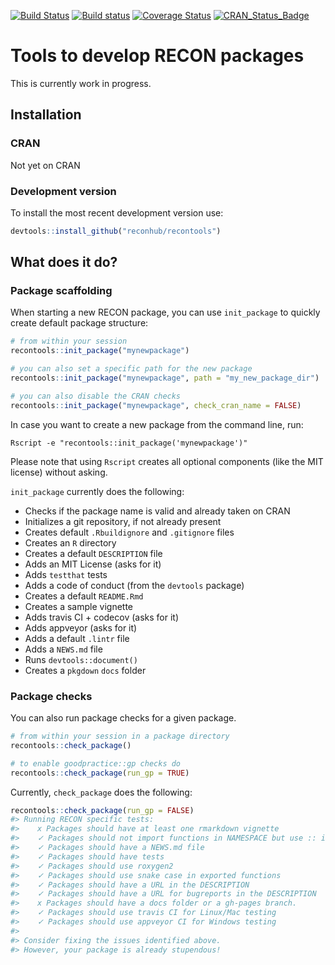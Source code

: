 
[![Build Status](https://travis-ci.org/reconhub/recontools.svg?branch=master)](https://travis-ci.org/reconhub/recontools) [![Build status](https://ci.appveyor.com/api/projects/status/wn4un3v2e3owts4l/branch/master?svg=true)](https://ci.appveyor.com/project/dirkschumacher/recontools/branch/master) [![Coverage Status](https://img.shields.io/codecov/c/github/reconhub/recontools/master.svg)](https://codecov.io/github/reconhub/recontools?branch=master) [![CRAN\_Status\_Badge](http://www.r-pkg.org/badges/version/recontools)](https://cran.r-project.org/package=recontools)

Tools to develop RECON packages
===============================

This is currently work in progress.

Installation
------------

### CRAN

Not yet on CRAN

### Development version

To install the most recent development version use:

``` r
devtools::install_github("reconhub/recontools")
```

What does it do?
----------------

### Package scaffolding

When starting a new RECON package, you can use `init_package` to quickly create default package structure:

``` r
# from within your session
recontools::init_package("mynewpackage")

# you can also set a specific path for the new package
recontools::init_package("mynewpackage", path = "my_new_package_dir")

# you can also disable the CRAN checks
recontools::init_package("mynewpackage", check_cran_name = FALSE)
```

In case you want to create a new package from the command line, run:

    Rscript -e "recontools::init_package('mynewpackage')"

Please note that using `Rscript` creates all optional components (like the MIT license) without asking.

`init_package` currently does the following:

-   Checks if the package name is valid and already taken on CRAN
-   Initializes a git repository, if not already present
-   Creates default `.Rbuildignore` and `.gitignore` files
-   Creates an `R` directory
-   Creates a default `DESCRIPTION` file
-   Adds an MIT License (asks for it)
-   Adds `testthat` tests
-   Adds a code of conduct (from the `devtools` package)
-   Creates a default `README.Rmd`
-   Creates a sample vignette
-   Adds travis CI + codecov (asks for it)
-   Adds appveyor (asks for it)
-   Adds a default `.lintr` file
-   Adds a `NEWS.md` file
-   Runs `devtools::document()`
-   Creates a `pkgdown` `docs` folder

### Package checks

You can also run package checks for a given package.

``` r
# from within your session in a package directory
recontools::check_package()

# to enable goodpractice::gp checks do
recontools::check_package(run_gp = TRUE)
```

Currently, `check_package` does the following:

``` r
recontools::check_package(run_gp = FALSE)
#> Running RECON specific tests:
#>    x Packages should have at least one rmarkdown vignette
#>    ✓ Packages should not import functions in NAMESPACE but use :: instead
#>    ✓ Packages should have a NEWS.md file
#>    ✓ Packages should have tests
#>    ✓ Packages should use roxygen2
#>    ✓ Packages should use snake case in exported functions
#>    ✓ Packages should have a URL in the DESCRIPTION
#>    ✓ Packages should have a URL for bugreports in the DESCRIPTION
#>    x Packages should have a docs folder or a gh-pages branch.
#>    ✓ Packages should use travis CI for Linux/Mac testing
#>    ✓ Packages should use appveyor CI for Windows testing
#> 
#> Consider fixing the issues identified above.
#> However, your package is already stupendous!
```
